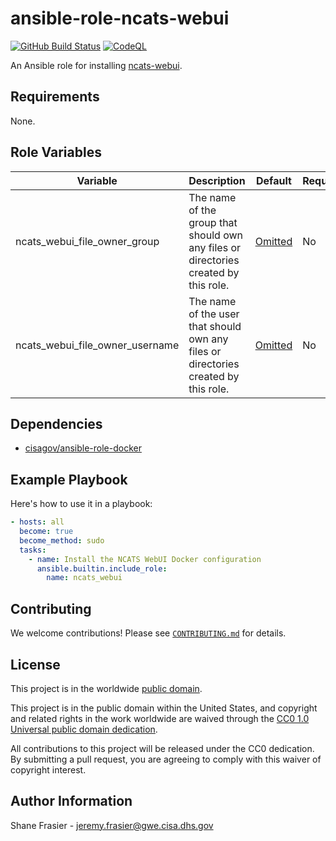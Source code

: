 # ansible-role-ncats-webui #

[![GitHub Build Status](https://github.com/cisagov/ansible-role-ncats-webui/workflows/build/badge.svg)](https://github.com/cisagov/ansible-role-ncats-webui/actions)
[![CodeQL](https://github.com/cisagov/ansible-role-ncats-webui/workflows/CodeQL/badge.svg)](https://github.com/cisagov/ansible-role-ncats-webui/actions/workflows/codeql-analysis.yml)

An Ansible role for installing
[ncats-webui](https://github.com/cisagov/ncats-webui).

## Requirements ##

None.

## Role Variables ##

| Variable | Description | Default | Required |
|----------|-------------|---------|----------|
| ncats_webui_file_owner_group | The name of the group that should own any files or directories created by this role. | [Omitted](https://docs.ansible.com/ansible/latest/user_guide/playbooks_filters.html#making-variables-optional) | No |
| ncats_webui_file_owner_username | The name of the user that should own any files or directories created by this role. | [Omitted](https://docs.ansible.com/ansible/latest/user_guide/playbooks_filters.html#making-variables-optional) | No |

## Dependencies ##

- [cisagov/ansible-role-docker](https://github.com/cisagov/ansible-role-docker)

## Example Playbook ##

Here's how to use it in a playbook:

```yaml
- hosts: all
  become: true
  become_method: sudo
  tasks:
    - name: Install the NCATS WebUI Docker configuration
      ansible.builtin.include_role:
        name: ncats_webui
```

## Contributing ##

We welcome contributions!  Please see [`CONTRIBUTING.md`](CONTRIBUTING.md) for
details.

## License ##

This project is in the worldwide [public domain](LICENSE).

This project is in the public domain within the United States, and
copyright and related rights in the work worldwide are waived through
the [CC0 1.0 Universal public domain
dedication](https://creativecommons.org/publicdomain/zero/1.0/).

All contributions to this project will be released under the CC0
dedication. By submitting a pull request, you are agreeing to comply
with this waiver of copyright interest.

## Author Information ##

Shane Frasier - <jeremy.frasier@gwe.cisa.dhs.gov>
